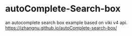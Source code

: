 # autoComplete-Search-box
an autocomplete search box example based on viki v4 api.
https://jzhangnu.github.io/autoComplete-search-box/
